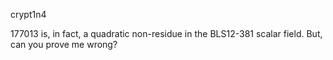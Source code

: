 crypt1n4

177013 is, in fact, a quadratic non-residue in the BLS12-381 scalar field. But, can you prove me wrong?

